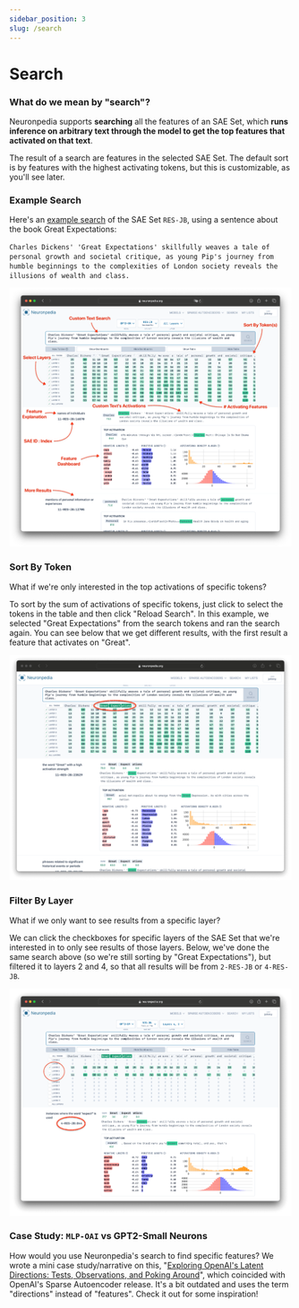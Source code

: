 ```yaml
---
sidebar_position: 3
slug: /search
---
```


# Search

### What do we mean by "search"?

Neuronpedia supports **searching** all the features of an SAE Set, which **runs inference on arbitrary text through the model to get the top features that activated on that text**.

The result of a search are features in the selected SAE Set. The default sort is by features with the highest activating tokens, but this is customizable, as you'll see later.

### Example Search

Here's an [example search](https://www.neuronpedia.org/gpt2-small/?sourceSet=res-jb&selectedLayers=[]&sortIndexes=[]&q=Charles%20Dickens%27%20%27Great%20Expectations%27%20skillfully%20weaves%20a%20tale%20of%20personal%20growth%20and%20societal%20critique%2C%20as%20young%20Pip%27s%20journey%20from%20humble%20beginnings%20to%20the%20complexities%20of%20London%20society%20reveals%20the%20illusions%20of%20wealth%20and%20class.) of the SAE Set `RES-JB`, using a sentence about the book Great Expectations:

`Charles Dickens' 'Great Expectations' skillfully weaves a tale of personal growth and societal critique, as young Pip's journey from humble beginnings to the complexities of London society reveals the illusions of wealth and class.`

![Screenshot of a search on Neuronpedia](img/search.png)

### Sort By Token

What if we're only interested in the top activations of specific tokens?

To sort by the sum of activations of specific tokens, just click to select the tokens in the table and then click "Reload Search". In this example, we selected "Great Expectations" from the search tokens and ran the search again. You can see below that we get different results, with the first result a feature that activates on "Great".

![Screenshot of a search on Neuronpedia, sorted to specific tokens.](img/search-great-expectations.png)

### Filter By Layer

What if we only want to see results from a specific layer?

We can click the checkboxes for specific layers of the SAE Set that we're interested in to only see results of those layers. Below, we've done the same search above (so we're still sorting by "Great Expectations"), but filtered it to layers 2 and 4, so that all results will be from `2-RES-JB` or `4-RES-JB`.

![Screenshot of a search on Neuronpedia, sorted to specific tokens and filtered to only layers 2 and 4.](img/search-layers.png)

### Case Study: `MLP-OAI` vs GPT2-Small Neurons

How would you use Neuronpedia's search to find specific features? We wrote a mini case study/narrative on this, "[Exploring OpenAI's Latent Directions: Tests, Observations, and Poking Around](https://www.lesswrong.com/posts/QwgYmpnMxBZnmGCsw/exploring-openai-s-latent-directions-tests-observations-and)", which coincided with OpenAI's Sparse Autoencoder release. It's a bit outdated and uses the term "directions" instead of "features". Check it out for some inspiration!
